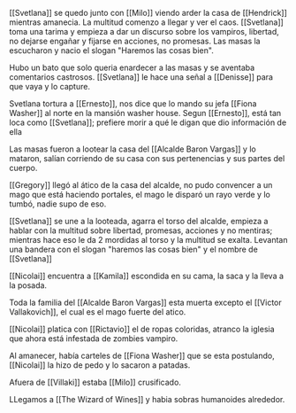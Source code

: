 [[Svetlana]] se quedo junto con [[Milo]] viendo arder la casa de [[Hendrick]] mientras amanecia.
La multitud comenzo a llegar y ver el caos.
[[Svetlana]] toma una tarima y empieza a dar un discurso sobre los vampiros, libertad, no dejarse engañar y fijarse en acciones, no promesas.
Las masas la escucharon y nacio el slogan "Haremos las cosas bien".

Hubo un bato que solo queria enardecer a las masas y se aventaba comentarios castrosos.
[[Svetlana]] le hace una señal a [[Denisse]] para que vaya y lo capture.

Svetlana tortura a [[Ernesto]], nos dice que lo mando su jefa [[Fiona Washer]] al norte en la mansión washer house.
Segun [[Ernesto]], está tan loca como [[Svetlana]]; prefiere morir a qué le digan que dio información de ella

Las masas fueron a lootear la casa del [[Alcalde Baron Vargas]] y lo mataron, salían corriendo de su casa con sus pertenencias y sus partes del cuerpo.

[[Gregory]] llegó al ático de la casa del alcalde, no pudo convencer a un mago que está haciendo portales, el mago le disparó un rayo verde y lo tumbó, nadie supo de eso.

[[Svetlana]] se une a la looteada, agarra el torso del alcalde, empieza a hablar con la multitud sobre libertad, promesas, acciones y no mentiras; mientras hace eso le da 2 mordidas al torso y la multitud se exalta.
Levantan una bandera con el slogan "haremos las cosas bien" y el nombre de [[Svetlana]]

[[Nicolai]] encuentra a [[Kamila]] escondida en su cama, la saca y la lleva a la posada.

Toda la familia del [[Alcalde Baron Vargas]] esta muerta excepto el [[Victor Vallakovich]], el cual es el mago fuerte del atico.

[[Nicolai]] platica con [[Rictavio]] el de ropas coloridas, atranco la iglesia que ahora está infestada de zombies vampiro.

Al amanecer, había carteles de [[Fiona Washer]] que se esta postulando, [[Nicolai]] la hizo de pedo y lo sacaron a patadas.

Afuera de [[Villaki]] estaba [[Milo]] crusificado.

LLegamos a [[The Wizard of Wines]] y habia sobras humanoides alrededor.